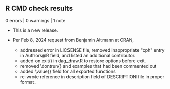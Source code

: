 ## R CMD check results

0 errors | 0 warnings | 1 note

* This is a new release.

* Per Feb 8, 2024 request from Benjamin Altmann at CRAN, 
    - addressed error in LICSENSE file, removed inappropriate "cph" entry in Authors@R field, and listed an additional contributor.
    - added on.exit() in dag_draw.R to restore options before exit.
    - removed \dontrun{} and examples that had been commented out
    - added \value{} field for all exported functions
    - re-wrote reference in description field of DESCRIPTION file in proper format.
